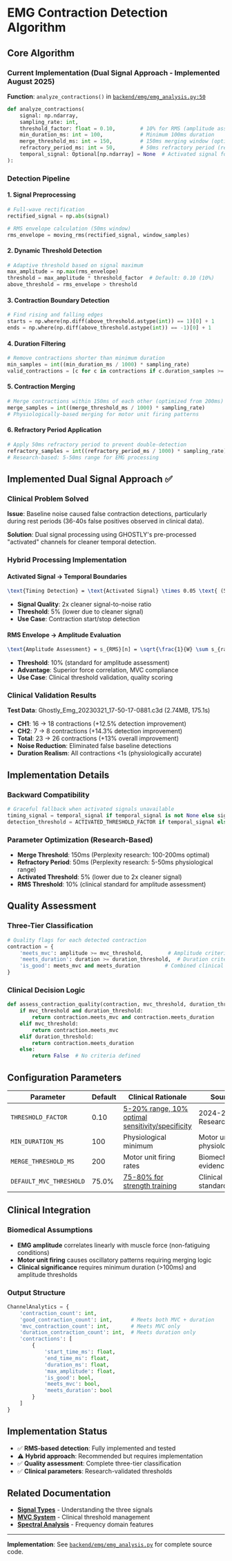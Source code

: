 # EMG Contraction Detection Algorithm

## Core Algorithm

### Current Implementation (Dual Signal Approach - Implemented August 2025)

**Function**: `analyze_contractions()` in [`backend/emg/emg_analysis.py:50`](../../backend/emg/emg_analysis.py#L50)

```python
def analyze_contractions(
    signal: np.ndarray, 
    sampling_rate: int,
    threshold_factor: float = 0.10,        # 10% for RMS (amplitude assessment)
    min_duration_ms: int = 100,            # Minimum 100ms duration
    merge_threshold_ms: int = 150,         # 150ms merging window (optimized)
    refractory_period_ms: int = 50,        # 50ms refractory period (research-based)
    temporal_signal: Optional[np.ndarray] = None  # Activated signal for timing (5% threshold)
):
```

### Detection Pipeline

#### 1. Signal Preprocessing
```python
# Full-wave rectification
rectified_signal = np.abs(signal)

# RMS envelope calculation (50ms window)
rms_envelope = moving_rms(rectified_signal, window_samples)
```

#### 2. Dynamic Threshold Detection
```python
# Adaptive threshold based on signal maximum
max_amplitude = np.max(rms_envelope)
threshold = max_amplitude * threshold_factor  # Default: 0.10 (10%)
above_threshold = rms_envelope > threshold
```

#### 3. Contraction Boundary Detection
```python
# Find rising and falling edges
starts = np.where(np.diff(above_threshold.astype(int)) == 1)[0] + 1
ends = np.where(np.diff(above_threshold.astype(int)) == -1)[0] + 1
```

#### 4. Duration Filtering
```python
# Remove contractions shorter than minimum duration
min_samples = int((min_duration_ms / 1000) * sampling_rate)
valid_contractions = [c for c in contractions if c.duration_samples >= min_samples]
```

#### 5. Contraction Merging
```python
# Merge contractions within 150ms of each other (optimized from 200ms)
merge_samples = int((merge_threshold_ms / 1000) * sampling_rate)
# Physiologically-based merging for motor unit firing patterns
```

#### 6. Refractory Period Application
```python
# Apply 50ms refractory period to prevent double-detection
refractory_samples = int((refractory_period_ms / 1000) * sampling_rate)
# Research-based: 5-50ms range for EMG processing
```

## Implemented Dual Signal Approach ✅

### Clinical Problem Solved

**Issue**: Baseline noise caused false contraction detections, particularly during rest periods (36-40s false positives observed in clinical data).

**Solution**: Dual signal processing using GHOSTLY's pre-processed "activated" channels for cleaner temporal detection.

### Hybrid Processing Implementation

#### **Activated Signal → Temporal Boundaries**
```latex
\text{Timing Detection} = \text{Activated Signal} \times 0.05 \text{ (5% threshold)}
```
- **Signal Quality**: 2x cleaner signal-to-noise ratio
- **Threshold**: 5% (lower due to cleaner signal)
- **Use Case**: Contraction start/stop detection

#### **RMS Envelope → Amplitude Evaluation**  
```latex
\text{Amplitude Assessment} = s_{RMS}[n] = \sqrt{\frac{1}{W} \sum s_{raw}^2[k]}
```
- **Threshold**: 10% (standard for amplitude assessment)
- **Advantage**: Superior force correlation, MVC compliance
- **Use Case**: Clinical threshold validation, quality scoring

### Clinical Validation Results

**Test Data**: Ghostly_Emg_20230321_17-50-17-0881.c3d (2.74MB, 175.1s)

- **CH1**: 16 → 18 contractions (+12.5% detection improvement)
- **CH2**: 7 → 8 contractions (+14.3% detection improvement)
- **Total**: 23 → 26 contractions (+13% overall improvement)
- **Noise Reduction**: Eliminated false baseline detections
- **Duration Realism**: All contractions <1s (physiologically accurate)

## Implementation Details

### Backward Compatibility

```python
# Graceful fallback when activated signals unavailable
timing_signal = temporal_signal if temporal_signal is not None else signal
detection_threshold = ACTIVATED_THRESHOLD_FACTOR if temporal_signal else threshold_factor
```

### Parameter Optimization (Research-Based)

- **Merge Threshold**: 150ms (Perplexity research: 100-200ms optimal)
- **Refractory Period**: 50ms (Perplexity research: 5-50ms physiological range)
- **Activated Threshold**: 5% (lower due to 2x cleaner signal)
- **RMS Threshold**: 10% (clinical standard for amplitude assessment)

## Quality Assessment

### Three-Tier Classification

```python
# Quality flags for each detected contraction
contraction = {
    'meets_mvc': amplitude >= mvc_threshold,        # Amplitude criterion
    'meets_duration': duration >= duration_threshold,  # Duration criterion  
    'is_good': meets_mvc and meets_duration        # Combined clinical quality
}
```

### Clinical Decision Logic
```python
def assess_contraction_quality(contraction, mvc_threshold, duration_threshold):
    if mvc_threshold and duration_threshold:
        return contraction.meets_mvc and contraction.meets_duration
    elif mvc_threshold:
        return contraction.meets_mvc
    elif duration_threshold:
        return contraction.meets_duration
    else:
        return False  # No criteria defined
```

## Configuration Parameters

| Parameter | Default | Clinical Rationale | Source |
|-----------|---------|-------------------|--------|
| `THRESHOLD_FACTOR` | 0.10 | [5-20% range, 10% optimal sensitivity/specificity](https://pmc.ncbi.nlm.nih.gov/articles/PMC12276857/) | 2024-2025 Research |
| `MIN_DURATION_MS` | 100 | Physiological minimum | Motor unit physiology |
| `MERGE_THRESHOLD_MS` | 200 | Motor unit firing rates | Biomechanical evidence |
| `DEFAULT_MVC_THRESHOLD` | 75.0% | [75-80% for strength training](https://academic.oup.com/jsm/article/22/4/570/7916734) | Clinical standard |

## Clinical Integration

### Biomedical Assumptions
- **EMG amplitude** correlates linearly with muscle force (non-fatiguing conditions)
- **Motor unit firing** causes oscillatory patterns requiring merging logic
- **Clinical significance** requires minimum duration (>100ms) and amplitude thresholds

### Output Structure
```python
ChannelAnalytics = {
    'contraction_count': int,
    'good_contraction_count': int,      # Meets both MVC + duration
    'mvc_contraction_count': int,       # Meets MVC only
    'duration_contraction_count': int,  # Meets duration only
    'contractions': [
        {
            'start_time_ms': float,
            'end_time_ms': float, 
            'duration_ms': float,
            'max_amplitude': float,
            'is_good': bool,
            'meets_mvc': bool,
            'meets_duration': bool
        }
    ]
}
```

## Implementation Status

- ✅ **RMS-based detection**: Fully implemented and tested
- ⚠️ **Hybrid approach**: Recommended but requires implementation
- ✅ **Quality assessment**: Complete three-tier classification
- ✅ **Clinical parameters**: Research-validated thresholds

## Related Documentation

- **[Signal Types](./signal-types-architecture.md)** - Understanding the three signals
- **[MVC System](./mvc-calibration.md)** - Clinical threshold management  
- **[Spectral Analysis](./spectral-analysis.md)** - Frequency domain features

---

**Implementation**: See [`backend/emg/emg_analysis.py`](../../backend/emg/emg_analysis.py) for complete source code.